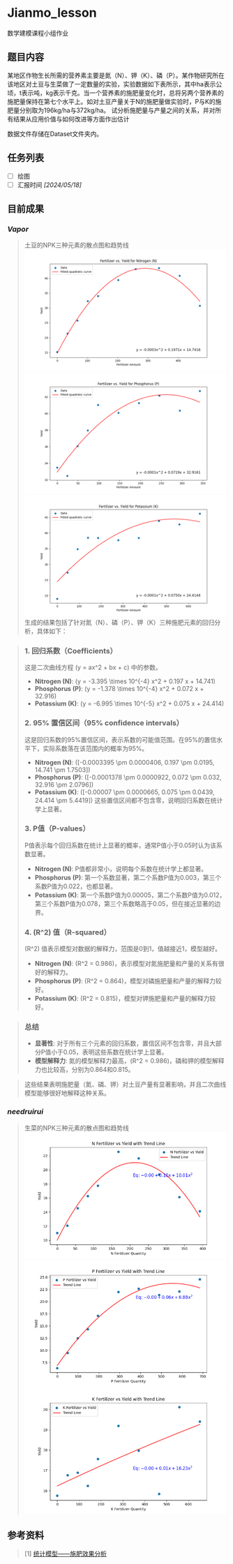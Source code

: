 # Jianmo_lesson
数学建模课程小组作业

## 题目内容
某地区作物生长所需的营养素主要是氮（N）、钾（K）、磷（P）。某作物研究所在该地区对土豆与生菜做了一定数量的实验，实验数据如下表所示，其中ha表示公顷，t表示吨，kg表示千克。当一个营养素的施肥量变化时，总将另两个营养素的施肥量保持在第七个水平上。如对土豆产量关于N的施肥量做实验时，P与K的施肥量分别取为196kg/ha与372kg/ha。
试分析施肥量与产量之间的关系，并对所有结果从应用价值与如何改进等方面作出估计

数据文件存储在Dataset文件夹内。

## 任务列表
- [ ] 绘图
- [ ] 汇报时间  *[2024/05/18]* 

## 目前成果
### *Vapor*
> 土豆的NPK三种元素的散点图和趋势线![土豆的N元素的散点图和趋势线](/img/Figure_1.png)![土豆的P元素的散点图和趋势线](/img/Figure_2.png)![土豆的K元素的散点图和趋势线](/img/Figure_3.png)
> 生成的结果包括了针对氮（N）、磷（P）、钾（K）三种施肥元素的回归分析，具体如下：

>### 1. 回归系数（Coefficients）
>这是二次曲线方程 \(y = ax^2 + bx + c\) 中的参数。
>- **Nitrogen (N)**: \(y = -3.395 \times 10^{-4} x^2 + 0.197 x + 14.741\)
>- **Phosphorus (P)**: \(y = -1.378 \times 10^{-4} x^2 + 0.072 x + 32.916\)
>- **Potassium (K)**: \(y = -6.995 \times 10^{-5} x^2 + 0.075 x + 24.414\)
>### 2. 95% 置信区间（95% confidence intervals）
>这是回归系数的95%置信区间，表示系数的可能值范围。在95%的置信水平下，实际系数落在该范围内的概率为95%。
>- **Nitrogen (N)**: \([-0.0003395 \pm 0.0000406, 0.197 \pm 0.0195, 14.741 \pm 1.7503]\)
>- **Phosphorus (P)**: \([-0.0001378 \pm 0.0000922, 0.072 \pm 0.032, 32.916 \pm 2.0796]\)
>- **Potassium (K)**: \([-0.00007 \pm 0.0000665, 0.075 \pm 0.0439, 24.414 \pm 5.4419]\)
>这些置信区间都不包含零，说明回归系数在统计学上显著。
>### 3. P值（P-values）
>P值表示每个回归系数在统计上显著的概率，通常P值小于0.05时认为该系数显著。
>- **Nitrogen (N)**: P值都非常小，说明每个系数在统计学上都显著。
>- **Phosphorus (P)**: 第一个系数显著，第二个系数P值为0.003，第三个系数P值为0.022，也都显著。
>- **Potassium (K)**: 第一个系数P值为0.00005，第二个系数P值为0.012，第三个系数P值为0.078，第三个系数略高于0.05，但在接近显著的边界。
>### 4. \(R^2\) 值（R-squared）
>\(R^2\) 值表示模型对数据的解释力，范围是0到1，值越接近1，模型越好。
>- **Nitrogen (N)**: \(R^2 = 0.986\)，表示模型对氮施肥量和产量的关系有很好的解释力。
>- **Phosphorus (P)**: \(R^2 = 0.864\)，模型对磷施肥量和产量的解释力较好。
>- **Potassium (K)**: \(R^2 = 0.815\)，模型对钾施肥量和产量的解释力较好。

>### 总结
>- **显著性**: 对于所有三个元素的回归系数，置信区间不包含零，并且大部分P值小于0.05，表明这些系数在统计学上显著。
>- **模型解释力**: 氮的模型解释力最高，\(R^2 = 0.986\)，磷和钾的模型解释力也比较高，分别为0.864和0.815。

>这些结果表明施肥量（氮、磷、钾）对土豆产量有显著影响，并且二次曲线模型能够很好地解释这种关系。

### *needruirui*
> 生菜的NPK三种元素的散点图和趋势线![生菜的N元素的散点图和趋势线](/img/生菜N.png)![土豆的P元素的散点图和趋势线](/img/生菜P.png)![土豆的K元素的散点图和趋势线](/img/生菜K.png)

## 参考资料
> [1] [统计模型——施肥效果分析](https://blog.csdn.net/m0_63024355/article/details/133157775) 
